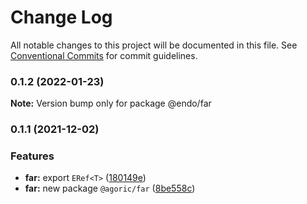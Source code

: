# Change Log

All notable changes to this project will be documented in this file.
See [Conventional Commits](https://conventionalcommits.org) for commit guidelines.

### 0.1.2 (2022-01-23)

**Note:** Version bump only for package @endo/far





### 0.1.1 (2021-12-02)


### Features

* **far:** export `ERef<T>` ([180149e](https://github.com/Agoric/agoric-sdk/commit/180149ea1406e0c548fa4e2aeddabe5f16f6089b))
* **far:** new package `@agoric/far` ([8be558c](https://github.com/Agoric/agoric-sdk/commit/8be558c5dc9a4acef43d0f28d5e207cbbd11a019))
